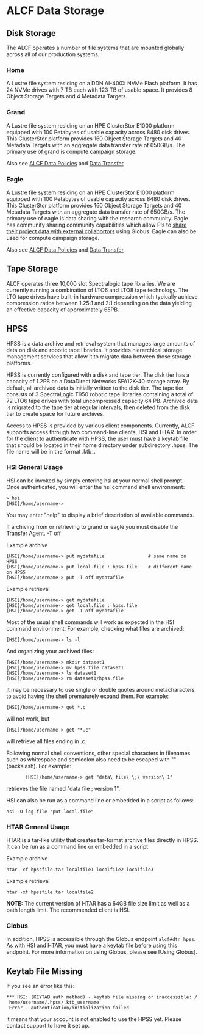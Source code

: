 # ALCF Data Storage

## Disk Storage
The ALCF operates a number of file systems that are mounted globally across all of our production systems.

### Home
A Lustre file system residing on a DDN AI-400X NVMe Flash platform. It has 24 NVMe drives with 7 TB each with 123 TB of usable space. It provides 8 Object Storage Targets and 4 Metadata Targets.

### Grand
A Lustre file system residing on an HPE ClusterStor E1000 platform equipped with 100 Petabytes of usable capacity across 8480 disk drives. This ClusterStor platform provides 160 Object Storage Targets and 40 Metadata Targets with an aggregate data transfer rate of 650GB/s.  The primary use of grand is compute campaign storage.

Also see [ALCF Data Policies](https://www.alcf.anl.gov/support-center/facility-policies/data-policy) and [Data Transfer](../data-transfer/using-globus.md)

### Eagle
A Lustre file system residing on an HPE ClusterStor E1000 platform equipped with 100 Petabytes of usable capacity across 8480 disk drives. This ClusterStor platform provides 160 Object Storage Targets and 40 Metadata Targets with an aggregate data transfer rate of 650GB/s.  The primary use of eagle is data sharing with the research community.  Eagle has community sharing community capabilities which allow PIs to [share their project data with external collabortors](../acdc/eagle-data-sharing.md) using Globus.  Eagle can also be used for compute campaign storage.

Also see [ALCF Data Policies](../../policies/data-and-software-policies/data-policy.md) and [Data Transfer](../data-transfer/using-globus.md)

## Tape Storage
ALCF operates three 10,000 slot Spectralogic tape libraries.  We are currently running a combination of LTO6 and LTO8 tape technology.  The LTO tape drives have built-in hardware compression which typically achieve compression ratios between 1.25:1 and 2:1 depending on the data yielding an effective capacity of approximately 65PB.

## HPSS
HPSS is a data archive and retrieval system that manages large amounts of data on disk and robotic tape libraries. It provides hierarchical storage management services that allow it to migrate data between those storage platforms.

HPSS is currently configured with a disk and tape tier. The disk tier has a capacity of 1.2PB on a DataDirect Networks SFA12K-40 storage array. By default, all archived data is initially written to the disk tier. The tape tier consists of 3 SpectraLogic T950 robotic tape libraries containing a total of 72 LTO6 tape drives with total uncompressed capacity 64 PB. Archived data is migrated to the tape tier at regular intervals, then deleted from the disk tier to create space for future archives.

Access to HPSS is provided by various client components. Currently, ALCF supports access through two command-line clients, HSI and HTAR. In order for the client to authenticate with HPSS, the user must have a keytab file that should be located in their home directory under subdirectory .hpss. The file name will be in the format .ktb_<userid>.

### HSI General Usage
HSI can be invoked by simply entering hsi at your normal shell prompt. Once authenticated, you will enter the hsi command shell environment:

```
> hsi
[HSI]/home/username->
```

You may enter "help" to display a brief description of available commands.

If archiving from or retrieving to grand or eagle you must disable the Transfer Agent. -T off

Example archive
```
[HSI]/home/username-> put mydatafile                # same name on HPSS
[HSI]/home/username-> put local.file : hpss.file    # different name on HPSS
[HSI]/home/username-> put -T off mydatafile
```

Example retrieval
```
[HSI]/home/username-> get mydatafile
[HSI]/home/username-> get local.file : hpss.file
[HSI]/home/username-> get -T off mydatafile
```

Most of the usual shell commands will work as expected in the HSI command environment. For example, checking what files are archived:

`[HSI]/home/username-> ls -l`

And organizing your archived files:

```
[HSI]/home/username-> mkdir dataset1
[HSI]/home/username-> mv hpss.file dataset1
[HSI]/home/username-> ls dataset1
[HSI]/home/username-> rm dataset1/hpss.file
```

It may be necessary to use single or double quotes around metacharacters to avoid having the shell prematurely expand them.  For example:

```
[HSI]/home/username-> get *.c
```

will not work, but

```
[HSI]/home/username-> get "*.c"
```

will retrieve all files ending in .c.

Following normal shell conventions, other special characters in filenames such as whitespace and semicolon also need to be escaped with "\" (backslash).   For example:

```
       [HSI]/home/username-> get "data\ file\ \;\ version\ 1"
```

retrieves the file named "data file ; version 1".

HSI can also be run as a command line or embedded in a script as follows:

```
hsi -O log.file "put local.file"
```

### HTAR General Usage
HTAR is a tar-like utility that creates tar-format archive files directly in HPSS. It can be run as a command line or embedded in a script.

Example archive
```
htar -cf hpssfile.tar localfile1 localfile2 localfile3
```

Example retrieval

```
htar -xf hpssfile.tar localfile2
```

**NOTE:**  The current version of HTAR has a 64GB file size limit as well as a path length limit.  The recommended client is HSI.

### Globus
In addition, HPSS is accessible through the Globus endpoint `alcf#dtn_hpss`.  As with HSI and HTAR, you must have a keytab file before using this endpoint.  For more information on using Globus, please see [Using Globus].


## Keytab File Missing
If you see an error like this:

```
*** HSI: (KEYTAB auth method) - keytab file missing or inaccessible: /
 home/username/.hpss/.ktb_username
 Error - authentication/initialization failed
```

it means that your account is not enabled to use the HPSS yet. Please contact support to have it set up.
